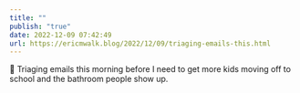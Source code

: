 ```yaml
---
title: ""
publish: "true"
date: 2022-12-09 07:42:49
url: https://ericmwalk.blog/2022/12/09/triaging-emails-this.html
---
```


<p>📨 Triaging emails this morning before I need to get more kids moving off to school and the bathroom people show up.</p>